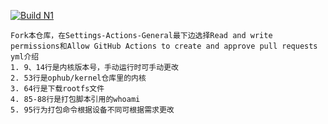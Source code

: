 [![Build N1](https://github.com/MXJNZ6/Flippy-D/actions/workflows/N1.yml/badge.svg)](https://github.com/MXJNZ6/Flippy-D/actions/workflows/N1.yml)
```
Fork本仓库，在Settings-Actions-General最下边选择Read and write permissions和Allow GitHub Actions to create and approve pull requests
yml介绍
1. 9、14行是内核版本号，手动运行时可手动更改
2. 53行是ophub/kernel仓库里的内核
3. 64行是下载rootfs文件
4. 85-88行是打包脚本引用的whoami
5. 95行为打包命令根据设备不同可根据需求更改
```
```
